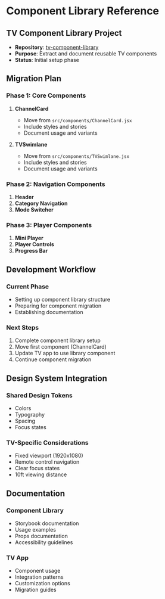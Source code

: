 # Component Library Reference

## TV Component Library Project
- **Repository**: [tv-component-library](https://github.com/rvd2pwipwip/tv-component-library)
- **Purpose**: Extract and document reusable TV components
- **Status**: Initial setup phase

## Migration Plan

### Phase 1: Core Components
1. **ChannelCard**
   - Move from `src/components/ChannelCard.jsx`
   - Include styles and stories
   - Document usage and variants

2. **TVSwimlane**
   - Move from `src/components/TVSwimlane.jsx`
   - Include styles and stories
   - Document usage and variants

### Phase 2: Navigation Components
1. **Header**
2. **Category Navigation**
3. **Mode Switcher**

### Phase 3: Player Components
1. **Mini Player**
2. **Player Controls**
3. **Progress Bar**

## Development Workflow

### Current Phase
- Setting up component library structure
- Preparing for component migration
- Establishing documentation

### Next Steps
1. Complete component library setup
2. Move first component (ChannelCard)
3. Update TV app to use library component
4. Continue component migration

## Design System Integration

### Shared Design Tokens
- Colors
- Typography
- Spacing
- Focus states

### TV-Specific Considerations
- Fixed viewport (1920x1080)
- Remote control navigation
- Clear focus states
- 10ft viewing distance

## Documentation

### Component Library
- Storybook documentation
- Usage examples
- Props documentation
- Accessibility guidelines

### TV App
- Component usage
- Integration patterns
- Customization options
- Migration guides 